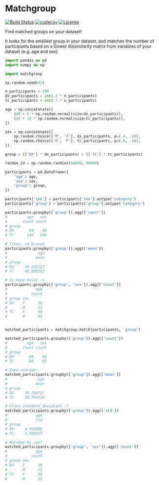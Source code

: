 # Matchgroup

[![Build Status](https://travis-ci.org/anibalsolon/matchgroup.svg?branch=master)](https://travis-ci.org/anibalsolon/matchgroup)
[![codecov](https://codecov.io/gh/anibalsolon/matchgroup/branch/master/graph/badge.svg)](https://codecov.io/gh/anibalsolon/matchgroup)
[![License](https://img.shields.io/badge/License-Apache%202.0-blue.svg)](https://opensource.org/licenses/Apache-2.0)

Find matched groups on your dataset!

It looks for the smallest group in your dataset, and matches the number of participants based on a Gower dissimilarity matrix from variables of your dataset (e.g. age and sex).

```python
import pandas as pd
import numpy as np

import matchgroup

np.random.seed(42)

n_participants = 200
dx_participants = int(.3 * n_participants)
tc_participants = int(.7 * n_participants)

age = np.concatenate([
    (40 + 5 * np.random.normal(size=dx_participants)),
    (45 + 10 * np.random.normal(size=tc_participants)),
])

sex = np.concatenate([
    np.random.choice(['M', 'F'], dx_participants, p=(.4, .6)),
    np.random.choice(['M', 'F'], tc_participants, p=(.6, .4)),
])

group = (['DX'] * dx_participants) + (['TC'] * tc_participants)

random_id = np.random.randint(50000, 90000)

participants = pd.DataFrame({
    'age': age,
    'sex': sex,
    'group': group,
})

participants['sex'] = participants['sex'].astype('category')
participants['group'] = participants['group'].astype('category')

participants.groupby(['group']).agg(['count'])
#         age   sex
#       count count
# group
# DX       60    60
# TC      140   140

# Yikes, so biased
participants.groupby(['group']).agg(['mean'])
#              age
#             mean
# group
# DX     39.226727
# TC     45.080363

# So many males :(
participants.groupby(['group', 'sex']).agg(['count'])
#             age
#           count
# group sex
# DX    F      38
#       M      22
# TC    F      59
#       M      81


matched_participants = matchgroup.match(participants, 'group')

matched_participants.groupby(['group']).agg(['count'])
#         age   sex
#       count count
# group
# DX       60    60
# TC       60    60

# Even average!
matched_participants.groupby(['group']).agg(['mean'])
#              age
#             mean
# group
# DX     39.226727
# TC     39.754736

# Close standard deviation :)
matched_participants.groupby(['group']).agg(['std'])
#             age
#             std
# group
# DX     4.542606
# TC     5.095627

# Matched by sex!
matched_participants.groupby(['group', 'sex']).agg(['count'])
#             age
#           count
# group sex
# DX    F      38
#       M      22
# TC    F      38
#       M      22
```
